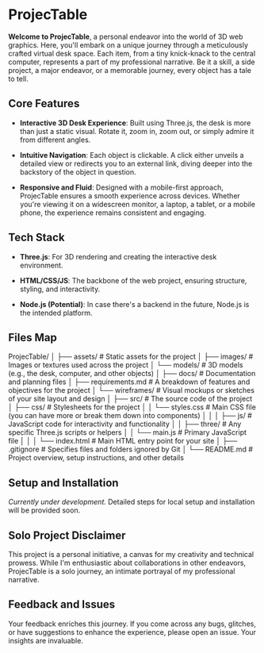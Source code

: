 # ProjecTable

**Welcome to ProjecTable**, a personal endeavor into the world of 3D web graphics. Here, you'll embark on a unique journey through a meticulously crafted virtual desk space. Each item, from a tiny knick-knack to the central computer, represents a part of my professional narrative. Be it a skill, a side project, a major endeavor, or a memorable journey, every object has a tale to tell.

## Core Features

- **Interactive 3D Desk Experience**: Built using Three.js, the desk is more than just a static visual. Rotate it, zoom in, zoom out, or simply admire it from different angles.
  
- **Intuitive Navigation**: Each object is clickable. A click either unveils a detailed view or redirects you to an external link, diving deeper into the backstory of the object in question.
  
- **Responsive and Fluid**: Designed with a mobile-first approach, ProjecTable ensures a smooth experience across devices. Whether you're viewing it on a widescreen monitor, a laptop, a tablet, or a mobile phone, the experience remains consistent and engaging.

## Tech Stack

- **Three.js**: For 3D rendering and creating the interactive desk environment.
  
- **HTML/CSS/JS**: The backbone of the web project, ensuring structure, styling, and interactivity.
  
- **Node.js (Potential)**: In case there's a backend in the future, Node.js is the intended platform.

## Files Map

ProjecTable/
│
├── assets/                   # Static assets for the project
│   ├── images/               # Images or textures used across the project
│   └── models/               # 3D models (e.g., the desk, computer, and other objects)
│
├── docs/                     # Documentation and planning files
│   ├── requirements.md       # A breakdown of features and objectives for the project
│   └── wireframes/           # Visual mockups or sketches of your site layout and design
│
├── src/                      # The source code of the project
│   ├── css/                  # Stylesheets for the project
│   │   └── styles.css        # Main CSS file (you can have more or break them down into components)
│   │
│   ├── js/                   # JavaScript code for interactivity and functionality
│   │   ├── three/            # Any specific Three.js scripts or helpers
│   │   └── main.js           # Primary JavaScript file
│   │
│   └── index.html            # Main HTML entry point for your site
│
├── .gitignore                # Specifies files and folders ignored by Git
│
└── README.md                 # Project overview, setup instructions, and other details

## Setup and Installation

*Currently under development.* Detailed steps for local setup and installation will be provided soon.

## Solo Project Disclaimer

This project is a personal initiative, a canvas for my creativity and technical prowess. While I'm enthusiastic about collaborations in other endeavors, ProjecTable is a solo journey, an intimate portrayal of my professional narrative.

## Feedback and Issues

Your feedback enriches this journey. If you come across any bugs, glitches, or have suggestions to enhance the experience, please open an issue. Your insights are invaluable.
